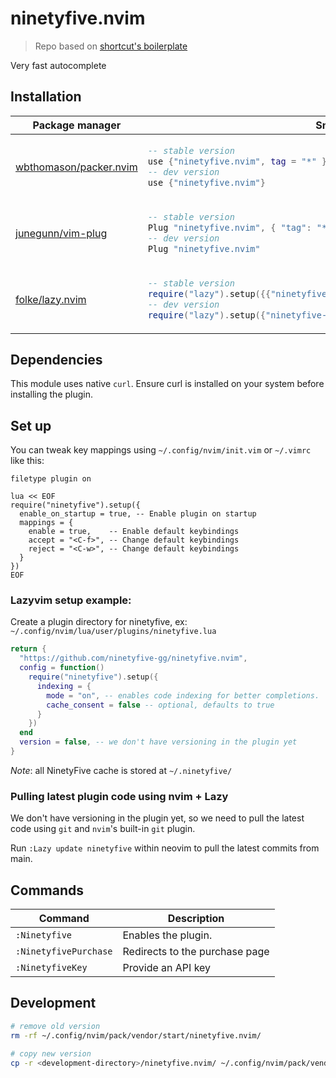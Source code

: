 # ninetyfive.nvim

> Repo based on [shortcut's boilerplate](https://github.com/shortcuts/neovim-plugin-boilerplate)

Very fast autocomplete

</div>

## Installation

<div align="center">
<table>
<thead>
<tr>
<th>Package manager</th>
<th>Snippet</th>
</tr>
</thead>
<tbody>
<tr>
<td>

[wbthomason/packer.nvim](https://github.com/wbthomason/packer.nvim)

</td>
<td>

```lua
-- stable version
use {"ninetyfive.nvim", tag = "*" }
-- dev version
use {"ninetyfive.nvim"}
```

</td>
</tr>
<tr>
<td>

[junegunn/vim-plug](https://github.com/junegunn/vim-plug)

</td>
<td>

```lua
-- stable version
Plug "ninetyfive.nvim", { "tag": "*" }
-- dev version
Plug "ninetyfive.nvim"
```

</td>
</tr>
<tr>
<td>

[folke/lazy.nvim](https://github.com/folke/lazy.nvim)

</td>
<td>

```lua
-- stable version
require("lazy").setup({{"ninetyfive-gg/ninetyfive.nvim", version = "*"}})
-- dev version
require("lazy").setup({"ninetyfive-gg/ninetyfive.nvim"})
```

</td>
</tr>
</tbody>
</table>
</div>

## Dependencies

This module uses native `curl`. Ensure curl is installed on your system before installing the plugin.

## Set up

You can tweak key mappings using `~/.config/nvim/init.vim` or `~/.vimrc` like this:

```vim
filetype plugin on

lua << EOF
require("ninetyfive").setup({
  enable_on_startup = true, -- Enable plugin on startup
  mappings = {
    enable = true,    -- Enable default keybindings
    accept = "<C-f>", -- Change default keybindings
    reject = "<C-w>", -- Change default keybindings
  }
})
EOF
```

### Lazyvim setup example:

Create a plugin directory for ninetyfive, ex: `~/.config/nvim/lua/user/plugins/ninetyfive.lua`

```lua
return {
  "https://github.com/ninetyfive-gg/ninetyfive.nvim",
  config = function()
    require("ninetyfive").setup({
      indexing = {
        mode = "on", -- enables code indexing for better completions. 'ask' by default.
        cache_consent = false -- optional, defaults to true
      }
    })
  end
  version = false, -- we don't have versioning in the plugin yet
}
```

*Note*: all NinetyFive cache is stored at `~/.ninetyfive/`

### Pulling latest plugin code using nvim + Lazy

We don't have versioning in the plugin yet, so we need to pull the latest code using `git` and `nvim`'s built-in `git` plugin.

Run `:Lazy update ninetyfive` within neovim to pull the latest commits from main.


## Commands

| Command               | Description                    |
| --------------------- | ------------------------------ |
| `:Ninetyfive`         | Enables the plugin.            |
| `:NinetyfivePurchase` | Redirects to the purchase page |
| `:NinetyfiveKey`      | Provide an API key             |

## Development

```bash
# remove old version
rm -rf ~/.config/nvim/pack/vendor/start/ninetyfive.nvim/

# copy new version
cp -r <development-directory>/ninetyfive.nvim/ ~/.config/nvim/pack/vendor/start/ninetyfive.nvim/
```